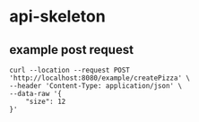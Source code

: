 # api-skeleton

## example post request
```
curl --location --request POST 'http://localhost:8080/example/createPizza' \
--header 'Content-Type: application/json' \
--data-raw '{
    "size": 12
}'
```